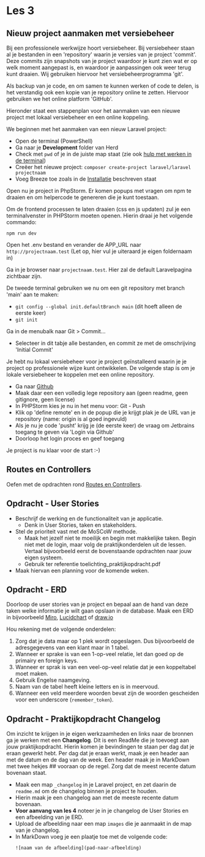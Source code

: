 # Les 3

## Nieuw project aanmaken met versiebeheer

Bij een professionele werkwijze hoort versiebeheer. Bij versiebeheer staan al je bestanden in een 'repository' waarin je versies van je project 'commit'. Deze commits zijn snapshots van je project waardoor je kunt zien wat er op welk moment aangepast is, en waardoor je aanpassingen ook weer terug kunt draaien. Wij gebruiken hiervoor het versiebeheerprogramma 'git'.

Als backup van je code, en om samen te kunnen werken of code te delen, is het verstandig ook een kopie van je repository online te zetten. Hiervoor gebruiken we het online platform 'GitHub'.

Hieronder staat een stappenplan voor het aanmaken van een nieuwe project met lokaal versiebeheer en een online koppeling.

We beginnen met het aanmaken van een nieuw Laravel project:

* Open de terminal (PowerShell)
* Ga naar je **Development** folder van Herd
* Check met `pwd` of je in de juiste map staat (zie ook [hulp met werken in de terminal](https://gist.github.com/bradtraversy/cc180de0edee05075a6139e42d5f28ce))
* Creëer het nieuwe project: `composer create-project laravel/laravel projectnaam`
* Voeg Breeze toe zoals in de [Installatie](../instructies/installatie.md#breeze-toevoegen) beschreven staat

Open nu je project in PhpStorm. Er komen popups met vragen om npm te draaien en om helpercode te genereren die je kunt toestaan.

Om de frontend processen te laten draaien (css en js updaten) zul je een terminalvenster in PHPStorm moeten openen. Hierin draai je het volgende commando: 
```
npm run dev
```

Open het .env bestand en verander de APP_URL naar `http://projectnaam.test` (Let op, hier vul je uiteraard je eigen foldernaam in)

Ga in je browser naar `projectnaam.test`. Hier zal de default Laravelpagina zichtbaar zijn.

De tweede terminal gebruiken we nu om een git repository met branch 'main' aan te maken:
* `git config --global init.defaultBranch main` (dit hoeft alleen de eerste keer)
* `git init`

Ga in de menubalk naar Git > Commit...
* Selecteer in dit tabje alle bestanden, en commit ze met de omschrijving 'Initial Commit'

Je hebt nu lokaal versiebeheer voor je project geïnstalleerd waarin je je project op professionele wijze kunt ontwikkelen. De volgende stap is om je lokale versiebeheer te koppelen met een online repository.
* Ga naar [Github](https://github.com)
* Maak daar een een volledig lege repository aan (geen readme, geen gitignore, geen license)
* In PHPStorm kies je nu in het menu voor: Git - Push
* Klik op 'define remote' en in de popup die je krijgt plak je de URL van je repository (name: origin is al goed ingevuld)
* Als je nu je code 'pusht' krijg je (de eerste keer) de vraag om Jetbrains toegang te geven via 'Login via Github'
* Doorloop het login proces en geef toegang

Je project is nu klaar voor de start :-)

## Routes en Controllers

Oefen met de opdrachten rond [Routes en Controllers](./route.md).

## Opdracht - User Stories

- Beschrijf de werking en de functionaliteit van je applicatie. 
  - Denk in User Stories, taken en stakeholders.
- Stel de prioriteit vast met de MoSCoW methode. 
  - Maak het jezelf niet te moeilijk en begin met makkelijke taken. Begin niet met de login, maar volg de praktijkonderdelen uit de lessen. Vertaal bijvoorbeeld eerst de bovenstaande opdrachten naar jouw eigen systeem.
  - Gebruik ter referentie toelichting_praktijkopdracht.pdf
- Maak hiervan een planning voor de komende weken.

## Opdracht - ERD

Doorloop de user stories van je project en bepaal aan de hand van deze taken welke informatie je wilt gaan opslaan in de database. 
Maak een ERD in bijvoorbeeld [Miro](https://miro.com/nl/), [Lucidchart](https://www.lucidchart.com/pages/landing) of [draw.io](https://www.drawio.com/)

Hou rekening met de volgende onderdelen: 
1. Zorg dat je data maar op 1 plek wordt opgeslagen. Dus bijvoorbeeld de adresgegevens van een klant maar in 1 tabel.
2. Wanneer er sprake is van een 1-op-veel relatie, let dan goed op de primairy en foreign keys.
3. Wanneer er sprak is van een veel-op-veel relatie dat je een koppeltabel moet maken. 
4. Gebruik Engelse naamgeving.
5. Naam van de tabel heeft kleine letters en is in meervoud.
6. Wanneer een veld meerdere woorden bevat zijn de woorden gescheiden voor een underscore (`remember_token`).

## Opdracht - Praktijkopdracht Changelog

Om inzicht te krijgen in je eigen werkzaamheden en links naar de bronnen ga je werken met een **Changelog**. Dit is een ReadMe die je toevoegt aan jouw praktijkopdracht. Hierin komen je bevindingen te staan per dag dat je eraan gewerkt hebt. Per dag dat je eraan werkt, maak je een header aan met de datum en de dag van de week. Een header maak je in MarkDown met twee hekjes ## vooraan op de regel. Zorg dat de meest recente datum bovenaan staat.

- Maak een map `_changelog` in je Laravel project, en zet daarin de `readme.md` om de changelog binnen je project te houden.
- Hierin maak je een changelog aan met de meeste recente datum bovenaan.
- **Voor aanvang van les 4** noteer je in je changelog de User Stories en een afbeelding van je ERD. 
- Upload de afbeelding naar een map `images` die je aanmaakt in de map van je changelog.
- In MarkDown voeg je een plaatje toe met de volgende code:
  ```
  ![naam van de afbeelding](pad-naar-afbeelding)
  ``` 
